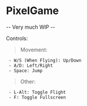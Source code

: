 # PixelGame

-- Very much WIP --


Controls: 
  > Movement:

     - W/S (When Flying): Up/Down
     - A/D: Left/Right
     - Space: Jump
 
  > Other:

     - L-Alt: Toggle Flight
     - F: Toggle Fullscreen
     
     
